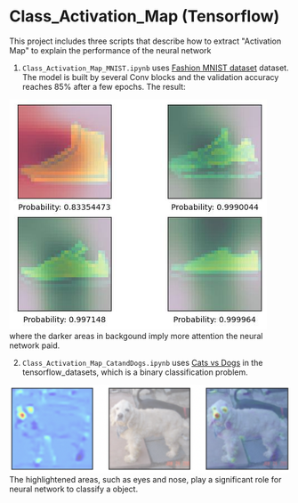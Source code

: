# Class_Activation_Map (Tensorflow)
This project includes three scripts that describe how to extract "Activation Map" to explain the performance of the neural network

1. `Class_Activation_Map_MNIST.ipynb` uses [Fashion MNIST dataset](https://github.com/zalandoresearch/fashion-mnist) dataset.<br>
The model is built by several Conv blocks and the validation accuracy reaches 85% after a few epochs. The result:
<img src="./mnist.jpg">
where the darker areas in backgound imply more attention the neural network paid. 

2. `Class_Activation_Map_CatandDogs.ipynb` uses [Cats vs Dogs](https://www.tensorflow.org/datasets/catalog/cats_vs_dogs) in the tensorflow_datasets, which is a binary classification problem. <br>
<img src="./result.jpg">
The highlightened areas, such as eyes and nose, play a significant role for neural network to classify a object.

